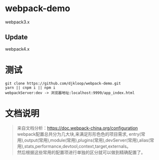 # webpack-demo
webpack3.x
## Update
webpack4.x

# 测试
````git
git clone https://github.com/djkloop/webpack-demo.git
yarn || cnpm i || npm i
webpackServer:dev -> 浏览器地址:localhost:9999/app_index.html
````
# 文档说明
> 来自文档分析：https://doc.webpack-china.org/configuration<br>
> webpack配置总共分为几大块,来满足形形色色的项目需求,
entry(常用),output(常用),module(常用),plugins(常用),devServer(常用),alias(常用),stats,performance,devtool,context,target,externals。<br />
然后根据这些常用的配置项进行单独的区分就可以做到精确配置了。